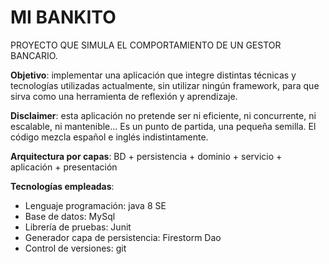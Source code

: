 # MI BANKITO
PROYECTO QUE SIMULA EL COMPORTAMIENTO DE UN GESTOR BANCARIO.

**Objetivo**: implementar una aplicación que integre distintas técnicas y tecnologías utilizadas actualmente, sin utilizar ningún framework, para que sirva como una herramienta de reflexión y aprendizaje.

**Disclaimer**: esta aplicación no pretende ser ni eficiente, ni concurrente, ni escalable, ni mantenible... Es un punto de partida, una pequeña semilla. El código mezcla español e inglés indistintamente.

**Arquitectura por capas**: BD + persistencia + dominio + servicio + aplicación + presentación

**Tecnologías empleadas**: 
- Lenguaje programación: java 8 SE
- Base de datos: MySql
- Librería de pruebas: Junit
- Generador capa de persistencia: Firestorm Dao
- Control de versiones: git


